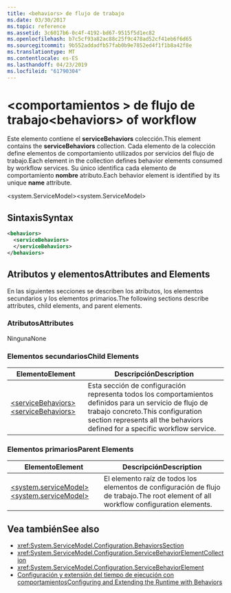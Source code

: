 ```yaml
---
title: <behaviors> de flujo de trabajo
ms.date: 03/30/2017
ms.topic: reference
ms.assetid: 3c6017b6-0c4f-4192-bd67-9515f5d1ec82
ms.openlocfilehash: b7c5cf93a82ac88c25f9c478ad52cf41eb6f6d65
ms.sourcegitcommit: 9b552addadfb57fab0b9e7852ed4f1f1b8a42f8e
ms.translationtype: MT
ms.contentlocale: es-ES
ms.lasthandoff: 04/23/2019
ms.locfileid: "61790304"
---
```

# <a name="behaviors-of-workflow"></a><span data-ttu-id="a61ba-102">\<comportamientos > de flujo de trabajo</span><span class="sxs-lookup"><span data-stu-id="a61ba-102">\<behaviors> of workflow</span></span>
<span data-ttu-id="a61ba-103">Este elemento contiene el **serviceBehaviors** colección.</span><span class="sxs-lookup"><span data-stu-id="a61ba-103">This element contains the **serviceBehaviors** collection.</span></span>  <span data-ttu-id="a61ba-104">Cada elemento de la colección define elementos de comportamiento utilizados por servicios del flujo de trabajo.</span><span class="sxs-lookup"><span data-stu-id="a61ba-104">Each element in the collection defines behavior elements consumed by workflow services.</span></span> <span data-ttu-id="a61ba-105">Su único identifica cada elemento de comportamiento **nombre** atributo.</span><span class="sxs-lookup"><span data-stu-id="a61ba-105">Each behavior element is identified by its unique **name** attribute.</span></span>  
  
 <span data-ttu-id="a61ba-106">\<system.ServiceModel></span><span class="sxs-lookup"><span data-stu-id="a61ba-106">\<system.ServiceModel></span></span>  
  
## <a name="syntax"></a><span data-ttu-id="a61ba-107">Sintaxis</span><span class="sxs-lookup"><span data-stu-id="a61ba-107">Syntax</span></span>  
  
```xml  
<behaviors>  
  <serviceBehaviors>  
  </serviceBehaviors>  
</behaviors>  
```  
  
## <a name="attributes-and-elements"></a><span data-ttu-id="a61ba-108">Atributos y elementos</span><span class="sxs-lookup"><span data-stu-id="a61ba-108">Attributes and Elements</span></span>  
 <span data-ttu-id="a61ba-109">En las siguientes secciones se describen los atributos, los elementos secundarios y los elementos primarios.</span><span class="sxs-lookup"><span data-stu-id="a61ba-109">The following sections describe attributes, child elements, and parent elements.</span></span>  
  
### <a name="attributes"></a><span data-ttu-id="a61ba-110">Atributos</span><span class="sxs-lookup"><span data-stu-id="a61ba-110">Attributes</span></span>  
 <span data-ttu-id="a61ba-111">Ninguna</span><span class="sxs-lookup"><span data-stu-id="a61ba-111">None</span></span>  
  
### <a name="child-elements"></a><span data-ttu-id="a61ba-112">Elementos secundarios</span><span class="sxs-lookup"><span data-stu-id="a61ba-112">Child Elements</span></span>  
  
|<span data-ttu-id="a61ba-113">Elemento</span><span class="sxs-lookup"><span data-stu-id="a61ba-113">Element</span></span>|<span data-ttu-id="a61ba-114">Descripción</span><span class="sxs-lookup"><span data-stu-id="a61ba-114">Description</span></span>|  
|-------------|-----------------|  
|[<span data-ttu-id="a61ba-115">\<serviceBehaviors></span><span class="sxs-lookup"><span data-stu-id="a61ba-115">\<serviceBehaviors></span></span>](../../../../../docs/framework/configure-apps/file-schema/windows-workflow-foundation/servicebehaviors-of-workflow.md)|<span data-ttu-id="a61ba-116">Esta sección de configuración representa todos los comportamientos definidos para un servicio de flujo de trabajo concreto.</span><span class="sxs-lookup"><span data-stu-id="a61ba-116">This configuration section represents all the behaviors defined for a specific workflow service.</span></span>|  
  
### <a name="parent-elements"></a><span data-ttu-id="a61ba-117">Elementos primarios</span><span class="sxs-lookup"><span data-stu-id="a61ba-117">Parent Elements</span></span>  
  
|<span data-ttu-id="a61ba-118">Elemento</span><span class="sxs-lookup"><span data-stu-id="a61ba-118">Element</span></span>|<span data-ttu-id="a61ba-119">Descripción</span><span class="sxs-lookup"><span data-stu-id="a61ba-119">Description</span></span>|  
|-------------|-----------------|  
|[<span data-ttu-id="a61ba-120">\<system.serviceModel></span><span class="sxs-lookup"><span data-stu-id="a61ba-120">\<system.serviceModel></span></span>](../../../../../docs/framework/configure-apps/file-schema/wcf/system-servicemodel.md)|<span data-ttu-id="a61ba-121">El elemento raíz de todos los elementos de configuración de flujo de trabajo.</span><span class="sxs-lookup"><span data-stu-id="a61ba-121">The root element of all workflow configuration elements.</span></span>|  
  
## <a name="see-also"></a><span data-ttu-id="a61ba-122">Vea también</span><span class="sxs-lookup"><span data-stu-id="a61ba-122">See also</span></span>

- <xref:System.ServiceModel.Configuration.BehaviorsSection>
- <xref:System.ServiceModel.Configuration.ServiceBehaviorElementCollection>
- <xref:System.ServiceModel.Configuration.ServiceBehaviorElement>
- [<span data-ttu-id="a61ba-123">Configuración y extensión del tiempo de ejecución con comportamientos</span><span class="sxs-lookup"><span data-stu-id="a61ba-123">Configuring and Extending the Runtime with Behaviors</span></span>](../../../../../docs/framework/wcf/extending/configuring-and-extending-the-runtime-with-behaviors.md)
